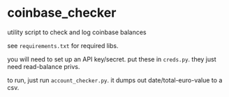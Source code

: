 # coinbase_checker
utility script to check and log coinbase balances

see `requirements.txt` for required libs.

you will need to set up an API key/secret. put these in `creds.py`. they just need read-balance privs.

to run, just run `account_checker.py`. it dumps out date/total-euro-value to a csv.
